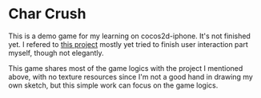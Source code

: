 Char Crush
=============

This is a demo game for my learning on cocos2d-iphone.
It's not finished yet.
I refered to [this project](https://github.com/iTyran/SushiCrush/tree/Part2) mostly yet 
tried to finish user interaction part myself, though not elegantly.

This game shares most of the game logics with the project I mentioned above, with no texture
resources since I'm not a good hand in drawing my own sketch, but this simple work can focus
on the game logics.